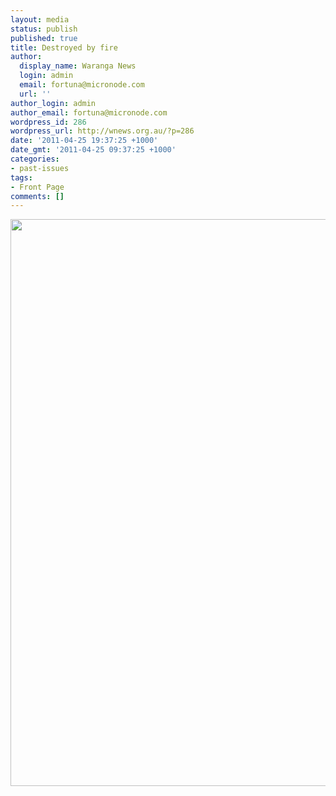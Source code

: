 ```yaml
---
layout: media
status: publish
published: true
title: Destroyed by fire
author:
  display_name: Waranga News
  login: admin
  email: fortuna@micronode.com
  url: ''
author_login: admin
author_email: fortuna@micronode.com
wordpress_id: 286
wordpress_url: http://wnews.org.au/?p=286
date: '2011-04-25 19:37:25 +1000'
date_gmt: '2011-04-25 09:37:25 +1000'
categories:
- past-issues
tags:
- Front Page
comments: []
---
```


<a href="{{ site.url }}/images/2011/04/frontpage-20110421.pdf"><img class="alignnone size-full wp-image-285" title="Front page 21 April 2011" src="{{ site.url }}/images/2011/04/frontpage-20110421.png" alt="" width="624" height="907" /></a>
